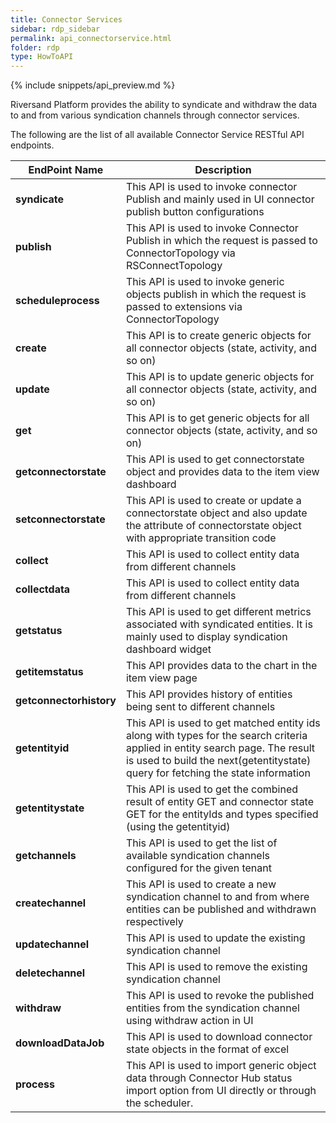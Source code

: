 ```yaml
---
title: Connector Services
sidebar: rdp_sidebar
permalink: api_connectorservice.html
folder: rdp
type: HowToAPI
---
```


{% include snippets/api_preview.md %}

Riversand Platform provides the ability to syndicate and withdraw the data to and from various syndication channels through connector services. 

The following are the list of all available Connector Service RESTful API endpoints.

| EndPoint Name | Description |  
|---------------|-------------|
| **syndicate** | This API is used to invoke connector Publish and mainly used in UI connector publish button configurations |
| **publish** | This API is used to invoke Connector Publish in which the request is passed to ConnectorTopology via RSConnectTopology |
| **scheduleprocess** | This API is used to invoke generic objects publish in which the request is passed to extensions via ConnectorTopology |
| **create** | This API is to create generic objects for all connector objects (state, activity, and so on) |
| **update** | This API is to update generic objects for all connector objects (state, activity, and so on) |
| **get** | This API is to get generic objects for all connector objects (state, activity, and so on) |
| **getconnectorstate** | This API is used to  get connectorstate object and provides data to the item view dashboard |
| **setconnectorstate** | This API is used to create or update a connectorstate object and also update the attribute of connectorstate object with appropriate transition code |
| **collect** | This API is used to collect entity data from different channels |
| **collectdata** | This API is used to collect entity data from different channels |
| **getstatus** | This API is used to get different metrics associated with syndicated entities. It is mainly used to display syndication dashboard widget |
| **getitemstatus** | This API provides data to the chart in the item view page |
| **getconnectorhistory** | This API  provides history of entities being sent to different channels |
| **getentityid** | This API is used to get matched entity ids along with types  for the search criteria applied in entity search page. The result is used to build the next(getentitystate) query for fetching the state information |
| **getentitystate** | This API is used to get the combined result of entity GET and connector state GET for the entityIds and types specified (using the getentityid) |
| **getchannels** | This API is used to get the list of available syndication channels configured for the given tenant |
| **createchannel** | This API is used to create a new syndication channel to and from where entities can be published and withdrawn respectively |
| **updatechannel** | This API is used to update the existing syndication channel |
| **deletechannel** | This API is used to remove the existing syndication channel |
| **withdraw** | This API is used to revoke the published entities from the syndication channel using withdraw action in UI |
| **downloadDataJob** | This API is used to download connector state objects in the format of excel |
| **process** | This API is used to import generic object data through Connector Hub status import option from UI directly or through the scheduler. |